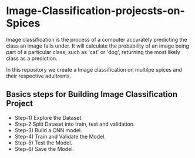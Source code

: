 # Image-Classification-projecsts-on-Spices

Image classification is the process of a computer accurately predicting the class an image falls under. It will calculate the probability of an image being part of a particular class, such as 'cat' or 'dog', returning the most likely class as a prediction.

In this repository we create a Image classification on multilpe spices and their respective adultrents.

## Basics steps for Building Image Classification Project
* Step-1) Explore the Dataset.
* Step-2 Split Dataset into train, test and validation.
* Step-3) Build a CNN model.
* Step-4) Train and Validate the Model.
* Step-5) Test the Model.
* Step-6) Save the Model.
